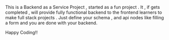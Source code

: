 This is a Backend as a Service Project , started as a fun project . It , if gets completed , will provide fully functional backend to the frontend learners to make full stack projects .
Just define your schema , and api nodes like filling a form and you are done with your backend.

Happy Coding!!
